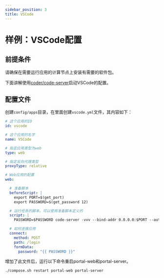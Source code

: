 ```yaml
---
sidebar_position: 3
title: VSCode
---
```


# 样例：VSCode配置

## 前提条件

请确保在需要运行应用的计算节点上安装有需要的软件包。

下面讲解使用[coder/code-server](https://github.com/coder/code-server)启动VSCode的配置。

## 配置文件

创建`config/apps`目录，在里面创建`vscode.yml`文件，其内容如下：

```yaml title="config/apps/vscode.yml"
# 这个应用的ID
id: vscode

# 这个应用的名字
name: VSCode

# 指定应用类型为web
type: web

# 指定反向代理类型
proxyType: relative

# Web应用的配置
web:

  # 准备脚本
  beforeScript: |
    export PORT=$(get_port)
    export PASSWORD=$(get_password 12)

  # 运行任务的脚本。可以使用准备脚本定义的
  script: |
    PASSWORD=$PASSWORD code-server -vvv --bind-addr 0.0.0.0:$PORT --auth password

  # 如何连接应用
  connect:
    method: POST
    path: /login
    formData:
      password: "{{ PASSWORD }}"
```

增加了此文件后，运行以下命令重启portal-web和portal-server。

```bash
./compose.sh restart portal-web portal-server
```